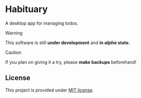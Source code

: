 # Habituary

A desktop app for managing todos.

> [!WARNING]  
> This software is still **under development** and **in _alpha_ state.**

> [!CAUTION]
> If you plan on giving it a try, please **make backups** beforehand!

## License

This project is provided under [MIT license](LICENSE).
